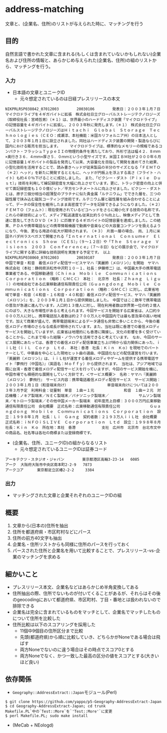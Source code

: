 # address-matching
文章と、(企業名、住所)のリストが与えられた時に、マッチングを行う

## 目的

自然言語で書かれた文章に含まれる(もしくは含まれていないかもしれない)企業名および住所の情報と、あらかじめ与えられた(企業名、住所)の組のリストから、マッチングを行う。

### 入力

* 日本語の文章とユニークID
  * 元々想定されているのは日経プレスリリースの本文

```
NIKPRLRSP038042_07012003        20030106        発表日：２００３年１月７日マイクロドライブを４ギガバイトに拡張　株式会社日立グローバルストレージテクノロジーズ（取締役社長：宮崎哲男）（＊１）は、世界最小のハードディスク装置「マイクロドライブ」の記憶容量を４ギガバイトに拡張し、２００３年秋に発売します。（＊１）　株式会社日立グローバルストレージテクノロジーズはＨｉｔａｃｈｉ　Ｇｌｏｂａｌ　Ｓｔｏｒａｇｅ　Ｔｅｃｈｎｏｌｏｇｉｅｓ（ＣＥＯ：成瀬淳、本社機能：米国カリフォルニア州）の日本法人として、２００３年１月１日に設立されました。同社はハードディスク装置の開発・製造ならびに国内における販売を担当します。　　　マイクロドライブは、標準的なメモリーの規格であるコンパクト・フラッシュＴｙｐｅＩＩの物理的条件を満たしており、外形寸法は幅４２．８ｍｍ×奥行き３６．４ｍｍ×厚さ５．０ｍｍという小型サイズです。米国ＩＢＭ社が２０００年６月に記憶容量１ギガバイトの製品を発売して以来、大容量化を目指して開発を進めてきた結果、小型化技術を活用することで、読み書きヘッドが従来製品の半分のサイズとなる「ＦＥＭＴＯ（＊２）ヘッド」を新たに開発するとともに、ヘッドが円板上を浮上する高さ（フライト・ハイト）も約４０％下げることに成功しました。　また、「ピクシー・ダスト（Ｐｉｘｉｅ　Ｄｕｓｔ）」技術を利用して線記録密度を大幅に向上させています。更に、トラック密度の向上と併せて面記録密度も１００億ビット／平方センチメートルに向上させました。ピクシー・ダストとは、原子三個分相当の超薄型のプラチナに似た貴金属「ルテニウム」でできた層を、三つの磁性層で挟み込む磁気コーティング技術です。ルテニウム層と磁性層を組み合わせることによって、データの保全性を維持したまま高密度でデータを記録できるようになりました。（＊２）　ＦＥＭＴＯ（フェムト）：現在使用されているピコヘッドをさらに縮小化する技術の名称です。　これらの新技術によって、メディア転送速度も従来比約５０％向上し、映像メディアとして急速に普及してきたＤＶＤ（＊３）に匹敵する４ギガバイトの記憶容量を達成しました。この結果、ＰＤＡや携帯電話などの携帯情報機器で動画や音楽などの大容量コンテンツを扱えるようになり、今後、更なる用途の拡大が期待されます。　（＊３）　片面一層の場合。　尚、１月に米国ネバダ州ラスベガスで開催される「Ｉｎｔｅｒｎａｔｉｏｎａｌ　Ｃｏｎｓｕｍｅｒ　Ｅｌｅｃｔｒｏｎｉｃｓ　Ｓｈｏｗ　（ＣＥＳ）」（９～１２日）や「Ｔｈｅ　Ｓｔｏｒａｇｅ　Ｖｉｓｉｏｎｓ　２００３　Ｃｏｎｆｅｒｅｎｃｅ」（７～８日）などの展示会で、マイクロドライブに関する更に詳細な技術説明を実施する予定です。　以上
NIKPRLRSP038060_07012003        20030107        発表日：２００３年１月７日中国で単音・和音　着信メロディ配信サービスヤマハ『美麗鈴（メロリン）』を開始　ヤマハ株式会社（本社：静岡県浜松市中沢町１０－１、社長：伊藤修二）は、中国最大手の携帯電話事業者である、中国移動通信（Ｃｈｉｎａ　Ｍｏｂｉｌｅ　Ｃｏｍｍｕｎｉｃａｔｉｏｎｓ　Ｃｏｒｐｏｒａｔｉｏｎ　〈略称：ＣＭＣＣ〉　本社：　北京市　社長：Ｚｈａｎｇ　Ｌｉｇｕｉ）の地域会社である広東移動通信有限責任公司（Ｇｕａｎｇｄｏｎｇ　Ｍｏｂｉｌｅ　Ｃｏｍｍｕｎｉｃａｔｉｏｎｓ　Ｃｏｒｐｏｒａｔｉｏｎ　〈略称：ＧＭＣＣ）に対し、広東省地域で単音・和音（４和音・１６和音・４０和音）着信メロディ配信サービス、ヤマハ『美麗鈴（メロリン）』を、２００３年１月１日から提供開始しました。　中国ではここ数年で携帯電話の普及が急速に進んでいます。人口約１３億人に対し、現在利用者数は世界第一位の約２億人にのぼり、大きな市場性があると考えられます。今回サービスを開始する広東省は、人口約９０００万人に対し、携帯電話加入者数は約２７００万人と中国国内では最も普及率の高い地域です。加えて商業が盛んで、携帯電話端末によるデータ通信も非常に多いことから、今後の着信メロディ市場のさらなる成長が期待されています。また、当社は既に香港での着信メロディサービスを開始していますが、広東省は地理的にも香港に隣接し、文化の影響を多く受けていることから、これまで培った経験・ノウハウを活用できると考えています。　なお、今回のサービス展開にあたっては、香港での着信メロディ配信事業立ち上げ時から協力関係にあった、ｉｉＬ社（ｉｉＬ　Ｃｏｒｐ　Ｌｔｄ．　本社：香港　社長：Ｋｉｎ　Ｋｏ）を現地でのパートナーとして、中華曲を中心とした現地ヒット曲の選曲、中国語化などの配信運営を行います。『美麗鈴（メロリン）』は、ｉｉＬ社が運営する着信メロディやゲームを提供する携帯電話サイト『夢飛行（中国名）』（英語名：Ｍｏｆｆｙ）から提供されます。　当社は、アジア地域では既に台湾・香港で着信メロディ配信サービスを行っていますが、今回のサービス開始を機に、中国市場でも積極的な展開をしていく方針です。＜サービス概要＞　名称：ヤマハ『美麗鈴（メロリン）　夢飛行』　サービス内容：携帯電話着信メロディ配信サービス　サービス開始：２００３年１月１日（和音端末向け）　　　　　　　　　　　単音端末向けについては２００３年３月予定　利用料金：従量制　単音　１曲＝１元　　　　　　　　和音　１曲＝２元　対応機種：ノキア製端末／ＮＥＣ製端末／パナソニック製端末／　　　　　　　　サムソン製端末／モトローラ製端末／その他中国メーカー製端末　初年度売上目標：３０００万円広東移動通信有限責任公司　会社概要　正式名称：広東移動通信有限責任公司　　　　　　　　Ｇｕａｎｇｄｏｎｇ　Ｍｏｂｉｌｅ　Ｃｏｍｍｕｎｉｃａｔｉｏｎｓ　Ｃｏｒｐｏｒａｔｉｏｎ　設立：１９９８年１月　社長：Ｌｉ　Ｇａｎｇ　契約者数：２１９３万人ｉｉＬ社　会社概要　正式名称：ｉＮＦＯｉＳＬＩＶＥ　Ｃｏｒｐｏｒａｔｉｏｎ　Ｌｔｄ　設立：１９９８年８月　社長：Ｋｉｎ　Ｋｏ　所在地：本社　香港　　　　　　　支社　広州市　北京市　台北市文中の商品名、社名等は各社の商標または登録商標です。
```

* (企業名、住所、ユニークID)の組からなるリスト
  * 元々想定されているユニークIDは証券コード

```
アーキテクツ・スタジオ・ジャパン        東京都港区高輪3-23-14   6085
アーク  大阪府大阪市中央区南本町2-2-9   7873
アークコア      東京都足立区椿2-2-2     3384
```

### 出力

* マッチングされた文章と企業それぞれのユニークIDの組

## 概要

1. 文章から(日本の)住所を抽出
2. 住所を都道府県・市区町村などにパース
3. 住所の前方40文字も抽出
4. 企業名・住所リストからも同様に住所のパースを行っておく
5. パースされた住所と企業名を用いて比較することで、プレスリリース-vs-企業のマッチングを求める

## 細かいこと

* プレスリリース本文、企業名などはあらかじめ半角変換してある
* 住所抽出の際、住所でないものが付いてくることがあるが、それらはその後のgeocodingにおいて都道府県、市区町村、丁目・番地とは扱われないので排除できる
* 企業名は完全に含まれているものをマッチとして、企業名でマッチしたものについて住所を比較した
* 住所比較は以下のスコアリングを採用した
  * 11個中9個目の住所区分まで比較
  * 先頭(都道府県)から順に比較していき、どちらかがNoneである場合は飛ばす
  * 両方Noneでないのに違う場合はその時点でスコア0とする
  * 両方Noneでなく、かつ一致した最高の区分の値をスコアとする(大きいほど良い)

## 依存関係

* `Geography::AddressExtract::Japan`モジュール(Perl)

```
$ git clone https://github.com/yappo/p5-Geography-AddressExtract-Japan
$ cd Geography-AddressExtract-Japan; cd trunk
Makefile.PL`中の`Test::More`を`'Test::More'`に変更
$ perl Makefile.PL; sudo make install
```

* (MeCab + NEologd)